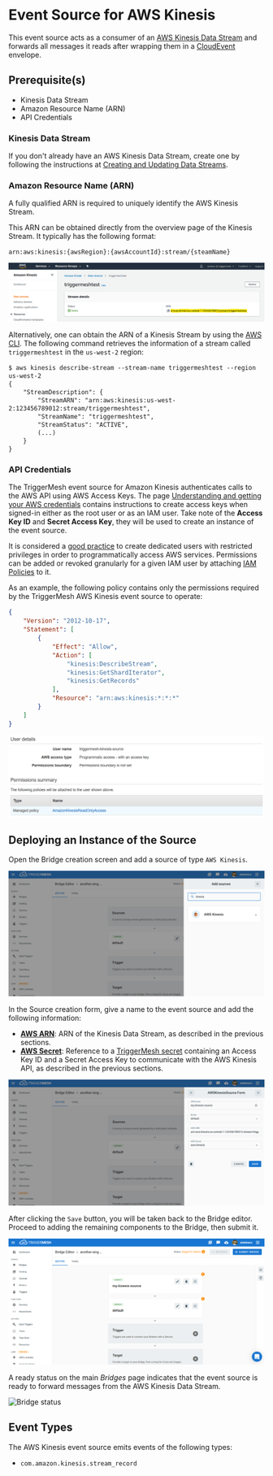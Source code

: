# Event Source for AWS Kinesis

This event source acts as a consumer of an [AWS Kinesis Data Stream][kinesis-docs] and forwards all messages it reads
after wrapping them in a [CloudEvent][ce] envelope.

## Prerequisite(s)

- Kinesis Data Stream
- Amazon Resource Name (ARN)
- API Credentials

### Kinesis Data Stream

If you don't already have an AWS Kinesis Data Stream, create one by following the instructions at [Creating and Updating
Data Streams][kinesis-stream-create].

### Amazon Resource Name (ARN)

A fully qualified ARN is required to uniquely identify the AWS Kinesis Stream.

This ARN can be obtained directly from the overview page of the Kinesis Stream. It typically has the following format:

```
arn:aws:kinesis:{awsRegion}:{awsAccountId}:stream/{steamName}
```

![Kinesis Data Stream](../images/awskinesis-source/stream-1.png)

Alternatively, one can obtain the ARN of a Kinesis Stream by using the [AWS CLI][aws-cli]. The following command
retrieves the information of a stream called `triggermeshtest` in the `us-west-2` region:

```console
$ aws kinesis describe-stream --stream-name triggermeshtest --region us-west-2
{
    "StreamDescription": {
        "StreamARN": "arn:aws:kinesis:us-west-2:123456789012:stream/triggermeshtest",
        "StreamName": "triggermeshtest",
        "StreamStatus": "ACTIVE",
        (...)
    }
}
```

### API Credentials

The TriggerMesh event source for Amazon Kinesis authenticates calls to the AWS API using AWS Access Keys. The page
[Understanding and getting your AWS credentials][accesskey] contains instructions to create access keys when signed-in
either as the root user or as an IAM user. Take note of the **Access Key ID** and **Secret Access Key**, they will be
used to create an instance of the event source.

It is considered a [good practice][iam-bestpractices] to create dedicated users with restricted privileges in order to
programmatically access AWS services. Permissions can be added or revoked granularly for a given IAM user by attaching
[IAM Policies][iam-policies] to it.

As an example, the following policy contains only the permissions required by the TriggerMesh AWS Kinesis event source
to operate:

```json
{
    "Version": "2012-10-17",
    "Statement": [
        {
            "Effect": "Allow",
            "Action": [
                "kinesis:DescribeStream",
                "kinesis:GetShardIterator",
                "kinesis:GetRecords"
            ],
            "Resource": "arn:aws:kinesis:*:*:*"
        }
    ]
}
```

![Creating an IAM user](../images/awskinesis-source/iam-user-1.png)

## Deploying an Instance of the Source

Open the Bridge creation screen and add a source of type `AWS Kinesis`.

![Adding an AWS Kinesis source](../images/awskinesis-source/create-bridge-1.png)

In the Source creation form, give a name to the event source and add the following information:

* [**AWS ARN**][arn]: ARN of the Kinesis Data Stream, as described in the previous sections.
* [**AWS Secret**][accesskey]: Reference to a [TriggerMesh secret][tm-secret] containing an Access Key ID and a Secret
  Access Key to communicate with the AWS Kinesis API, as described in the previous sections.

![AWS Kinesis source form](../images/awskinesis-source/create-bridge-2.png)

After clicking the `Save` button, you will be taken back to the Bridge editor. Proceed to adding the remaining
components to the Bridge, then submit it.

![Bridge overview](../images/awskinesis-source/create-bridge-3.png)

A ready status on the main _Bridges_ page indicates that the event source is ready to forward messages from the AWS
Kinesis Data Stream.

![Bridge status](../images/bridge-status-green.png)

## Event Types

The AWS Kinesis event source emits events of the following types:

* `com.amazon.kinesis.stream_record`

[arn]: https://docs.aws.amazon.com/IAM/latest/UserGuide/list_amazonkinesis.html#amazonkinesis-resources-for-iam-policies
[accesskey]: https://docs.aws.amazon.com/general/latest/gr/aws-sec-cred-types.html#access-keys-and-secret-access-keys
[aws-cli]: https://aws.amazon.com/cli/
[iam-bestpractices]: https://docs.aws.amazon.com/general/latest/gr/aws-access-keys-best-practices.html#iam-user-access-keys
[iam-policies]: https://docs.aws.amazon.com/IAM/latest/UserGuide/access_policies.html

[kinesis-docs]: https://docs.aws.amazon.com/streams/latest/dev/introduction.html
[kinesis-stream-create]: https://docs.aws.amazon.com/streams/latest/dev/amazon-kinesis-streams.html

[tm-secret]: ../guides/secrets.md

[ce]: https://cloudevents.io/
